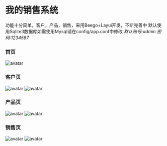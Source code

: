 # 我的销售系统
功能十分简单，客户，产品，销售，采用Beego+Layui开发，不断完善中
默认使用Sqlite3数据库如需使用Mysql请在config/app.conf中修改
*默认账号:admin 密码:1234567*

### 首页
![avatar](https://github.com/aveyuan/MySales/blob/master/img/home.JPG)
### 客户页
![avatar](https://github.com/aveyuan/MySales/blob/master/img/client-01.JPG)
![avatar](https://github.com/aveyuan/MySales/blob/master/img/client-02.JPG)
### 产品页
![avatar](https://github.com/aveyuan/MySales/blob/master/img/produc-01.JPG)
![avatar](https://github.com/aveyuan/MySales/blob/master/img/produc-02.JPG)
### 销售页
![avatar](https://github.com/aveyuan/MySales/blob/master/img/sales-01.JPG)
![avatar](https://github.com/aveyuan/MySales/blob/master/img/sales-02.JPG)